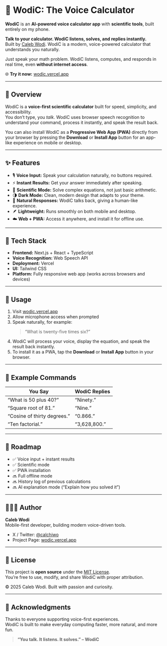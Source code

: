 # 🧮 WodiC: The Voice Calculator

**WodiC** is an **AI-powered voice calculator app** with **scientific tools**, built entirely on my phone.

**Talk to your calculator. WodiC listens, solves, and replies instantly.**  
Built by [Caleb Wodi](https://x.com/calchiwo). WodiC is a modern, voice-powered calculator that understands you naturally.

Just speak your math problem. WodiC listens, computes, and responds in real time, even **without internet access**.

🌐 **Try it now:** [wodic.vercel.app](https://wodic.vercel.app)

---

## 🚀 Overview

WodiC is a **voice-first scientific calculator** built for speed, simplicity, and accessibility.  
You don’t type, you *talk*. WodiC uses browser speech recognition to understand your command, process it instantly, and speak the result back.

You can also install WodiC as a **Progressive Web App (PWA)** directly from your browser by pressing the **Download** or **Install App** button for an app-like experience on mobile or desktop.

---

## ✨ Features

- 🎙️ **Voice Input:** Speak your calculation naturally, no buttons required.  
- ⚡ **Instant Results:** Get your answer immediately after speaking.  
- 🧠 **Scientific Mode:** Solve complex equations, not just basic arithmetic.  
- 🌗 **Dark Mode:** Clean, modern design that adapts to your theme.  
- 💬 **Natural Responses:** WodiC talks back, giving a human-like experience.  
- 🪶 **Lightweight:** Runs smoothly on both mobile and desktop.  
- ☁️ **Web + PWA:** Access it anywhere, and install it for offline use.  

---

## 🧩 Tech Stack

- **Frontend:** Next.js + React + TypeScript  
- **Voice Recognition:** Web Speech API  
- **Deployment:** Vercel  
- **UI:** Tailwind CSS  
- **Platform:** Fully responsive web app (works across browsers and devices)

---

## 🔧 Usage

1. Visit [wodic.vercel.app](https://wodic.vercel.app)  
2. Allow microphone access when prompted  
3. Speak naturally, for example:  
   > “What is twenty-five times six?”  
4. WodiC will process your voice, display the equation, and speak the result back instantly.  
5. To install it as a PWA, tap the **Download** or **Install App** button in your browser.  

---

## 🧪 Example Commands

| You Say | WodiC Replies |
|----------|---------------|
| “What is 50 plus 40?” | “Ninety.” |
| “Square root of 81.” | “Nine.” |
| “Cosine of thirty degrees.” | “0.866.” |
| “Ten factorial.” | “3,628,800.” |

---

## 🧭 Roadmap

- ✅ Voice input + instant results  
- ✅ Scientific mode  
- ✅ PWA installation  
- 🔜 Full offline mode  
- 🔜 History log of previous calculations  
- 🔜 AI explanation mode (“Explain how you solved it”)  

---

## 👨🏾‍💻 Author

**Caleb Wodi**  
Mobile-first developer, building modern voice-driven tools.  
- X / Twitter: [@calchiwo](https://x.com/calchiwo)  
- Project Page: [wodic.vercel.app](https://wodic.vercel.app)

---

## 🪪 License

This project is **open source** under the [MIT License](LICENSE).  
You’re free to use, modify, and share WodiC with proper attribution.

© 2025 Caleb Wodi. Built with passion and curiosity.

---

## 🌟 Acknowledgments

Thanks to everyone supporting voice-first experiences.  
WodiC is built to make everyday computing faster, more natural, and more fun.

> **“You talk. It listens. It solves.” – WodiC**